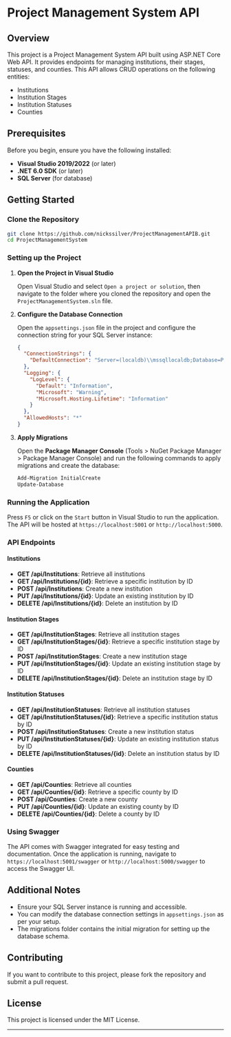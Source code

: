 

# Project Management System API

## Overview

This project is a Project Management System API built using ASP.NET Core Web API. It provides endpoints for managing institutions, their stages, statuses, and counties. This API allows CRUD operations on the following entities:
- Institutions
- Institution Stages
- Institution Statuses
- Counties

## Prerequisites

Before you begin, ensure you have the following installed:
- **Visual Studio 2019/2022** (or later)
- **.NET 6.0 SDK** (or later)
- **SQL Server** (for database)

## Getting Started

### Clone the Repository

```bash
git clone https://github.com/nickssilver/ProjectManagementAPIB.git
cd ProjectManagementSystem
```

### Setting up the Project

1. **Open the Project in Visual Studio**

   Open Visual Studio and select `Open a project or solution`, then navigate to the folder where you cloned the repository and open the `ProjectManagementSystem.sln` file.

2. **Configure the Database Connection**

   Open the `appsettings.json` file in the project and configure the connection string for your SQL Server instance:

   ```json
   {
     "ConnectionStrings": {
       "DefaultConnection": "Server=(localdb)\\mssqllocaldb;Database=ProjectManagementDB;Trusted_Connection=True;MultipleActiveResultSets=true"
     },
     "Logging": {
       "LogLevel": {
         "Default": "Information",
         "Microsoft": "Warning",
         "Microsoft.Hosting.Lifetime": "Information"
       }
     },
     "AllowedHosts": "*"
   }
   ```

3. **Apply Migrations**

   Open the **Package Manager Console** (Tools > NuGet Package Manager > Package Manager Console) and run the following commands to apply migrations and create the database:

   ```bash
   Add-Migration InitialCreate
   Update-Database
   ```

### Running the Application

Press `F5` or click on the `Start` button in Visual Studio to run the application. The API will be hosted at `https://localhost:5001` or `http://localhost:5000`.

### API Endpoints

#### Institutions

- **GET /api/Institutions**: Retrieve all institutions
- **GET /api/Institutions/{id}**: Retrieve a specific institution by ID
- **POST /api/Institutions**: Create a new institution
- **PUT /api/Institutions/{id}**: Update an existing institution by ID
- **DELETE /api/Institutions/{id}**: Delete an institution by ID

#### Institution Stages

- **GET /api/InstitutionStages**: Retrieve all institution stages
- **GET /api/InstitutionStages/{id}**: Retrieve a specific institution stage by ID
- **POST /api/InstitutionStages**: Create a new institution stage
- **PUT /api/InstitutionStages/{id}**: Update an existing institution stage by ID
- **DELETE /api/InstitutionStages/{id}**: Delete an institution stage by ID

#### Institution Statuses

- **GET /api/InstitutionStatuses**: Retrieve all institution statuses
- **GET /api/InstitutionStatuses/{id}**: Retrieve a specific institution status by ID
- **POST /api/InstitutionStatuses**: Create a new institution status
- **PUT /api/InstitutionStatuses/{id}**: Update an existing institution status by ID
- **DELETE /api/InstitutionStatuses/{id}**: Delete an institution status by ID

#### Counties

- **GET /api/Counties**: Retrieve all counties
- **GET /api/Counties/{id}**: Retrieve a specific county by ID
- **POST /api/Counties**: Create a new county
- **PUT /api/Counties/{id}**: Update an existing county by ID
- **DELETE /api/Counties/{id}**: Delete a county by ID

### Using Swagger

The API comes with Swagger integrated for easy testing and documentation. Once the application is running, navigate to `https://localhost:5001/swagger` or `http://localhost:5000/swagger` to access the Swagger UI.

## Additional Notes

- Ensure your SQL Server instance is running and accessible.
- You can modify the database connection settings in `appsettings.json` as per your setup.
- The migrations folder contains the initial migration for setting up the database schema.

## Contributing

If you want to contribute to this project, please fork the repository and submit a pull request.

## License

This project is licensed under the MIT License.

---

